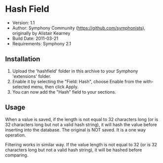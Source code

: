 # Hash Field

* Version: 1.1
* Author: Symphony Community (https://github.com/symphonists), originally by Alistair Kearney
* Build Date: 2011-03-21
* Requirements: Symphony 2.1

## Installation

1. Upload the 'hashfield' folder in this archive to your Symphony 'extensions' folder.
2. Enable it by selecting the "Field: Hash", choose Enable from the with-selected menu, then click Apply.
3. You can now add the "Hash" field to your sections.


## Usage

When a value is saved, if the length is not equal to 32 characters long (or is 32 characters long but not a valid hash string), it will hash the value before inserting into the database. The original is NOT saved. It is a one way operation.

Filtering works in similar way. If the value length is not equal to 32 (or is 32 characters long but not a valid hash string), it will be hashed before comparing.